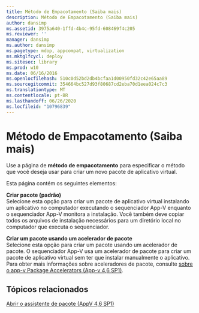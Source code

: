```yaml
---
title: Método de Empacotamento (Saiba mais)
description: Método de Empacotamento (Saiba mais)
author: dansimp
ms.assetid: 3975a640-1ffd-4b4c-95fd-608469f4c205
ms.reviewer: ''
manager: dansimp
ms.author: dansimp
ms.pagetype: mdop, appcompat, virtualization
ms.mktglfcycl: deploy
ms.sitesec: library
ms.prod: w10
ms.date: 06/16/2016
ms.openlocfilehash: 510c0d52bd2db4bcfaa1d00950fd32c42e65aa89
ms.sourcegitcommit: 354664bc527d93f80687cd2eba70d1eea024c7c3
ms.translationtype: MT
ms.contentlocale: pt-BR
ms.lasthandoff: 06/26/2020
ms.locfileid: "10796839"
---
```

# Método de Empacotamento (Saiba mais)


Use a página de **método de empacotamento** para especificar o método que você deseja usar para criar um novo pacote de aplicativo virtual.

Esta página contém os seguintes elementos:

<a href="" id="create-package--default-"></a>**Criar pacote (padrão)**  
Selecione esta opção para criar um pacote de aplicativo virtual instalando um aplicativo no computador executando o sequenciador App-V enquanto o sequenciador App-V monitora a instalação. Você também deve copiar todos os arquivos de instalação necessários para um diretório local no computador que executa o sequenciador.

<a href="" id="create-package-using-a-package-accelerator"></a>**Criar um pacote usando um acelerador de pacote**  
Selecione esta opção para criar um pacote usando um acelerador de pacote. O sequenciador App-V usa um acelerador de pacote para criar um pacote de aplicativo virtual sem ter que instalar manualmente o aplicativo. Para obter mais informações sobre aceleradores de pacote, consulte [sobre o app-v Package Accelerators (App-v 4,6 SP1)](about-app-v-package-accelerators--app-v-46-sp1-.md).

## Tópicos relacionados


[Abrir o assistente de pacote (AppV 4,6 SP1)](open-package-wizard---appv-46-sp1-.md)

 

 





